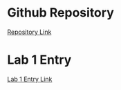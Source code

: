 # Github Repository

[Repository Link](https://github.com/justinchen673/oss-repo-template)

# Lab 1 Entry

[Lab 1 Entry Link](https://github.com/justinchen673/oss-repo-template/blob/master/labs/lab-01/report.md)
